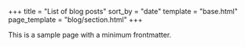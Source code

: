 +++
title = "List of blog posts"
sort_by = "date"
template = "base.html"
page_template = "blog/section.html"
+++

This is a sample page with a minimum frontmatter.